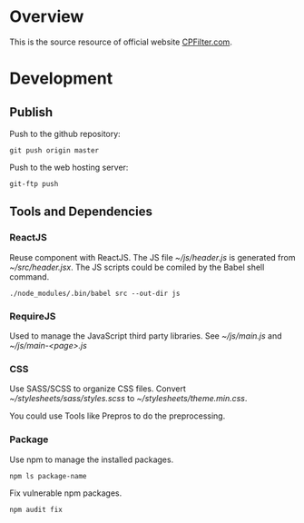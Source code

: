 # Overview
This is the source resource of official website [CPFilter.com](https://cpfilter.com).

# Development
## Publish
Push to the github repository:

```git push origin master```

Push to the web hosting server:

```git-ftp push```

## Tools and Dependencies
### ReactJS
Reuse component with ReactJS. The JS file *~/js/header.js* is generated from *~/src/header.jsx*. The JS scripts could be comiled by the Babel shell command.

```./node_modules/.bin/babel src --out-dir js```

### RequireJS
Used to manage the JavaScript third party libraries. See *~/js/main.js* and *~/js/main-&lt;page&gt;.js*

### CSS
Use SASS/SCSS to organize CSS files. Convert *~/stylesheets/sass/styles.scss* to *~/stylesheets/theme.min.css*.

You could use Tools like Prepros to do the preprocessing.

### Package
Use npm to manage the installed packages.

```npm ls package-name```

Fix vulnerable npm packages.

```npm audit fix```